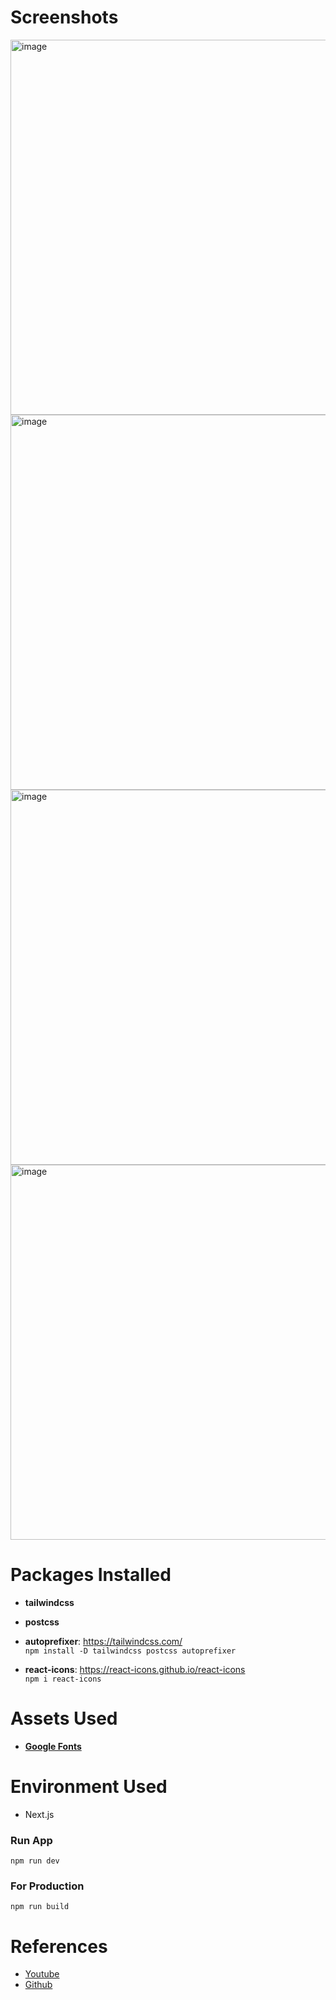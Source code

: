 # Screenshots
<img width="600" alt="image" src="https://user-images.githubusercontent.com/42660669/230733750-ffcc7b1a-6653-45f7-b2f2-dbad68f48942.png">
<img width="600" alt="image" src="https://user-images.githubusercontent.com/42660669/230733774-fb1ac56f-33c5-4cc5-a8f8-545492c0581c.png">
<img width="600" alt="image" src="https://user-images.githubusercontent.com/42660669/230733782-01e07363-e5e1-494d-a7f4-6c916b840a70.png">
<img width="600" alt="image" src="https://user-images.githubusercontent.com/42660669/230733792-10e8fba6-a0d5-4262-b8a2-485bfe508862.png">

# Packages Installed

- **tailwindcss**
- **postcss**
- **autoprefixer**: https://tailwindcss.com/<br />
  `npm install -D tailwindcss postcss autoprefixer`

- **react-icons**: https://react-icons.github.io/react-icons<br />
  `npm i react-icons`

# Assets Used

- [**Google Fonts**](https://fonts.google.com/)

# Environment Used

- Next.js

### Run App

`npm run dev`

### For Production

`npm run build`

# References
- [Youtube](https://www.youtube.com/watch?v=k-Pi5ZMxHWY)
- [Github](https://github.com/developedbyed/react-portofolio-with-tailwind/tree/main)
